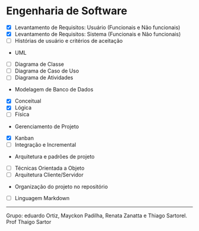 
# Engenharia de Software 

 
 - [x] Levantamento de Requisitos: Usuário (Funcionais e Não funcionais)
 - [x] Levantamento de Requisitos: Sistema (Funcionais e Não funcionais)
 - [ ] Histórias de usuário e critérios de aceitação

* UML
 - [ ] Diagrama de Classe
 - [ ] Diagrama de Caso de Uso
 - [ ] Diagrama de Atividades

* Modelagem de Banco de Dados
 - [x] Conceitual
 - [x] Lógica
 - [ ] Física
 
* Gerenciamento de Projeto
 - [x] Kanban
 - [ ] Integração e Incremental
 
 * Arquitetura e padrões de projeto
 - [ ] Técnicas Orientada a Objeto
 - [ ] Arquitetura Cliente/Servidor

* Organização do projeto no repositório
 - [ ] Linguagem Markdown

___

Grupo: eduardo Ortiz, Mayckon Padilha, Renata Zanatta e Thiago Sartorel.
Prof Thaigo Sartor
